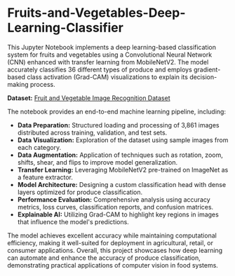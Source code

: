 # Fruits-and-Vegetables-Deep-Learning-Classifier

This Jupyter Notebook implements a deep learning-based classification system for fruits and vegetables using a Convolutional Neural Network (CNN) enhanced with transfer learning from MobileNetV2. The model accurately classifies 36 different types of produce and employs gradient-based class activation (Grad-CAM) visualizations to explain its decision-making process.

**Dataset:** [Fruit and Vegetable Image Recognition Dataset](https://www.kaggle.com/datasets/kritikseth/fruit-and-vegetable-image-recognition)

The notebook provides an end-to-end machine learning pipeline, including:

- **Data Preparation:** Structured loading and processing of 3,861 images distributed across training, validation, and test sets.
- **Data Visualization:** Exploration of the dataset using sample images from each category.
- **Data Augmentation:** Application of techniques such as rotation, zoom, shifts, shear, and flips to improve model generalization.
- **Transfer Learning:** Leveraging MobileNetV2 pre-trained on ImageNet as a feature extractor.
- **Model Architecture:** Designing a custom classification head with dense layers optimized for produce classification.
- **Performance Evaluation:** Comprehensive analysis using accuracy metrics, loss curves, classification reports, and confusion matrices.
- **Explainable AI:** Utilizing Grad-CAM to highlight key regions in images that influence the model's predictions.

The model achieves excellent accuracy while maintaining computational efficiency, making it well-suited for deployment in agricultural, retail, or consumer applications. Overall, this project showcases how deep learning can automate and enhance the accuracy of produce classification, demonstrating practical applications of computer vision in food systems.
